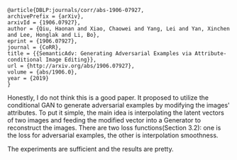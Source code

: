 ```
@article{DBLP:journals/corr/abs-1906-07927,
archivePrefix = {arXiv},
arxivId = {1906.07927},
author = {Qiu, Haonan and Xiao, Chaowei and Yang, Lei and Yan, Xinchen and Lee, Honglak and Li, Bo},
eprint = {1906.07927},
journal = {CoRR},
title = {{SemanticAdv: Generating Adversarial Examples via Attribute-conditional Image Editing}},
url = {http://arxiv.org/abs/1906.07927},
volume = {abs/1906.0},
year = {2019}
}
```
Honestly, I do not think this is a good paper. It proposed to utilize the conditional GAN to generate adversarial examples by modifying the images' attributes. To put it simple, the main idea is interpolating the latent vectors of two images and feeding the modified vector into a Generator to reconstruct the images. There are two loss functions(Section 3.2): one is the loss for adversarial examples, the other is interpolation smoothness.

The experiments are sufficient and the results are pretty. 